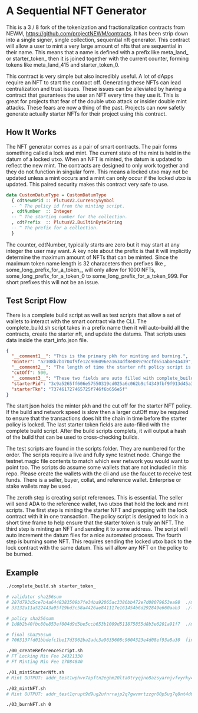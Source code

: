 # A Sequential NFT Generator

This is a 3 / 8 fork of the tokenization and fractionalization contracts from NEWM, https://github.com/projectNEWM/contracts. It has been strip down into a single signer, single collection, sequential nft generator. This contract will allow a user to mint a very large amount of nfts that are sequential in their name. This means that a name is defined with a prefix like meta_land_ or starter_token_ then it is joined together with the current counter, forming tokens like meta_land_415 and starter_token_0. 

This contract is very simple but also incredibly useful. A lot of dApps require an NFT to start the contract off. Generating these NFTs can lead centralization and trust issues. These issues can be alleviated by having a contract that gaurantees the user an NFT every time they use it. This is great for projects that fear of the double utxo attack or insider double mint attacks. These fears are now a thing of the past. Projects can now safetly generate actually starter NFTs for their project using this contract.

## How It Works

The NFT generator comes as a pair of smart contracts. The pair forms something called a lock and mint. The current state of the mint is held in the datum of a locked utxo. When an NFT is minted, the datum is updated to reflect the new mint. The contracts are designed to only work together and they do not function in singular form. This means a locked utxo may not be updated unless a mint occurs and a mint can only occur if the locked utxo is updated. This paired security makes this contract very safe to use.

```hs
data CustomDatumType = CustomDatumType
  { cdtNewmPid :: PlutusV2.CurrencySymbol
  -- ^ The policy id from the minting script.
  , cdtNumber  :: Integer
  -- ^ The starting number for the collection.
  , cdtPrefix  :: PlutusV2.BuiltinByteString
  -- ^ The prefix for a collection.
  }
```

The counter, cdtNumber, typically starts are zero but it may start at any integer the user may want. A key note about the prefix is that it will implicitly determine the maximum amount of NFTs that can be minted. Since the maximum token name length is 32 characeters then prefixes like , some_long_prefix_for_a_token_, will only allow for 1000 NFTs, some_long_prefix_for_a_token_0 to some_long_prefix_for_a_token_999. For short prefixes this will not be an issue.

## Test Script Flow

There is a complete build script as well as test scripts that allow a set of wallets to interact with the smart contract via the CLI. The complete_build.sh script takes in a prefix name then it will auto-build all the contracts, create the starter nft, and update the datums. That scripts uses data inside the start_info.json file.

```json
{
  "__comment1__": "This is the primary pkh for minting and burning.",
  "minter": "a2108b7b1704f9fe12c906096ea1634df8e089c9ccfd651abae4a439",
  "__comment2__": "The length of time the starter nft policy script is open.",
  "cutOff": 500,
  "__comment3__": "These two fields are auto filled with complete_build.sh",
  "starterPid": "3c9a5265ff606e57550319cd025a6c062b9cf4349fbf9f913d45a3ea",
  "starterTkn": "737461727465725f746f6b656e5f"
}
```

The start json holds the minter pkh and the cut off for the starter NFT policy. If the build and network speed is slow then a larger cutOff may be required to ensure that the transactions does hit the chain in time before the starter policy is locked. The last starter token fields are auto-filled with the complete build script. After the build scripts complets, it will output a hash of the build that can be used to cross-checking builds.

The test scripts are found in the scripts folder. They are numbered for the order. The scripts require a live and fully sync testnet node. Change the testnet.magic file contents to match which ever network you would want to point too. The scripts do assume some wallets that are not included in this repo. Please create the wallets with the cli and use the faucet to receive test funds. There is a seller, buyer, collat, and reference wallet. Enterprise or stake wallets may be used.

The zeroth step is creating script references. This is essential. The seller will send ADA to the reference wallet, two utxos that hold the lock and mint scripts. The first step is minting the starter NFT and prepping with the lock contract with it in one transaction. The policy script is designed to lock in a short time frame to help ensure that the starter token is truly an NFT. The third step is minting an NFT and sending it to some address. The script will auto increment the datum files for a nice automated process. The fourth step is burning some NFT. This requires sending the locked utxo back to the lock contract with the same datum. This will allow any NFT on the policy to be burned.

## Example


```bash
./complete_build.sh starter_token_

# validator sha256sum 
# 287d793d5ce7b4a6448383509b7fe34ba92065ac3386bb472e7d08079653ea98  ./minting-contract/validator.hash
# 33132a11a522443a95f19bd3c58a4426ae841117e161454b6d292849e660aab3  ./locking-contract/validator.hash 

# policy sha256sum 
# 1d8b2b40fbc80e853ef004d9d5be5ccb653b1009d511875855d8b3e6201a91f7  ./minting-contract/policy.id 

# final sha256sum 
# 7063137fd01bbdefc1be17d3962ba2adc3a9635608c9604323e4d08ef93a8a30  final.check 
```

```bash
./00_createReferenceScript.sh
# FT Locking Min Fee 24321330
# FT Minting Min Fee 17084840

./01_mintStarterNft.sh
# Mint OUTPUT: addr_test1wphvv7apftn2eghm20lta0tryqjne8azsyarnjvfvyrky4qm0nxdn + 1439540 + 1 ab4efb7d1324421b1adf8468df73bb3fb6b1c8001d19b24b7975236c.737461727465725f746f6b656e5f

./02_mintNFT.sh
# Mint OUTPUT: addr_test1qrupt9d9ug2ufnrrajp2q7gwvmrtzzgr80p5ug7q8nt4d66hu0s5mnhxh2853wtsgn9gdz6wuqtaqnkv0yk78p474d6qudapqh + 1193870 + 1 93e8f8d9e635f912483c49c4576929bd31d359e749be32357d5b1338.737461727465725f746f6b656e5f30

./03_burnNFT.sh 0
```